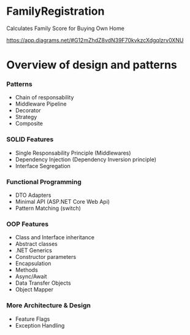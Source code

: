 # FamilyRegistration
Calculates Family Score for Buying Own Home 

https://app.diagrams.net/#G12mZhdZ8vdN39F70kvkzcXdgqlzrv0XNU


# Overview of design and patterns

### Patterns

* Chain of responsability
* Middleware Pipeline
* Decorator
* Strategy
* Composite


### SOLID Features

* Single Responsability Principle (Middlewares)
* Dependency Injection (Dependency Inversion principle)
* Interface Segregation


### Functional Programming

* DTO Adapters
* Minimal API (ASP.NET Core Web Api)
* Pattern Matching (switch)

### OOP Features

* Class and Interface inheritance
* Abstract classes
* .NET Generics
* Constructor parameters
* Encapsulation
* Methods
* Async/Await
* Data Transfer Objects
* Object Mapper

### More Architecture & Design

* Feature Flags
* Exception Handling